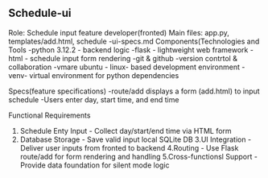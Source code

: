 ## Schedule-ui
Role: Schedule input feature developer(fronted)
Main files: app.py, templates/add.html, schedule -ui-specs.md
Components(Technologies and Tools
-python 3.12.2 - backend logic
-flask - lightweight web framework
-html - schedule input form rendering
-git & github -version contrtol & collaboration
-vmare ubuntu - linux- based development environment
-venv- virtual environment for python dependencies

Specs(feature specifications)
-route/add displays a form (add.html) to input schedule
-Users enter day, start time, and end time

Functional Requirements
1. Schedule Enty Input - Collect day/start/end time via HTML form
2. Database Storage - Save valid input local SQLite DB
3.UI Integration - Deliver user inputs from fronted to backend
4.Routing - Use Flask route/add for form rendering and handling
5.Cross-functionsl Support - Provide data foundation for silent mode logic
